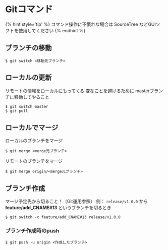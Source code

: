 # Gitコマンド

{% hint style='tip' %}
コマンド操作に不慣れな場合は SourceTree などGUIソフトを使用してください
{% endhint %}


## ブランチの移動
```
$ git switch <移動先ブランチ>
```

## ローカルの更新
リモートの情報をローカルにもってくる
変なことを避けるために masterブランチに移動してやること
```
$ git switch master
$ git pull
```

## ローカルでマージ
ローカルのブランチをマージ
```
$ git merge <merge元ブランチ>
```
リモートのブランチをマージ
```
$ git merge origin/<merge元ブランチ>
```


## ブランチ作成
マージ予定先から切ること！（Git運用参照）
例： `release/v1.0.0` から **feature/add_CNAME#13** というブランチを切るとき
```
$ git switch -c feature/add_CNAME#13 release/v1.0.0

```
### ブランチ作成時のpush
```
$ git push -u origin <作成したブランチ>
```


<br>
<br>
